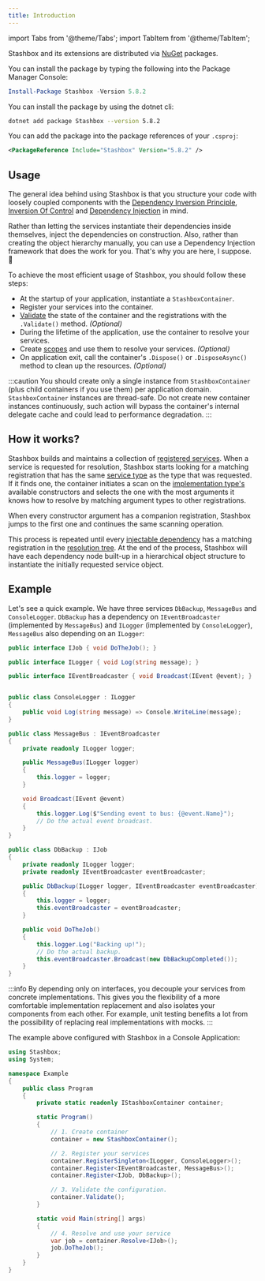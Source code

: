 ```yaml
---
title: Introduction
---
```


import Tabs from '@theme/Tabs'; 
import TabItem from '@theme/TabItem';

Stashbox and its extensions are distributed via [NuGet](https://www.nuget.org/packages?q=stashbox) packages.

<Tabs>
<TabItem value="Package Manager" label="Package Manager">

You can install the package by typing the following into the Package Manager Console:
```powershell
Install-Package Stashbox -Version 5.8.2
```

</TabItem>
<TabItem value="dotnet CLI" label="dotnet CLI">

You can install the package by using the dotnet cli:
```bash
dotnet add package Stashbox --version 5.8.2
```

</TabItem>
<TabItem value="PackageReference" label="PackageReference">

You can add the package into the package references of your `.csproj`:
```xml
<PackageReference Include="Stashbox" Version="5.8.2" />
```

</TabItem>
</Tabs>

## Usage
The general idea behind using Stashbox is that you structure your code with loosely coupled components with the [Dependency Inversion Principle](https://en.wikipedia.org/wiki/Dependency_inversion_principle), [Inversion Of Control](https://en.wikipedia.org/wiki/Inversion_of_control) and [Dependency Injection](https://martinfowler.com/articles/injection.html) in mind. 

Rather than letting the services instantiate their dependencies inside themselves, inject the dependencies on construction. Also, rather than creating the object hierarchy manually, you can use a Dependency Injection framework that does the work for you. That's why you are here, I suppose. 🙂

To achieve the most efficient usage of Stashbox, you should follow these steps:
- At the startup of your application, instantiate a `StashboxContainer`.
- Register your services into the container.
- [Validate](/docs/diagnostics/validation) the state of the container and the registrations with the `.Validate()` method. *(Optional)*
- During the lifetime of the application, use the container to resolve your services.
- Create [scopes](/docs/guides/scopes) and use them to resolve your services. *(Optional)*
- On application exit, call the container's `.Dispose()` or `.DisposeAsync()` method to clean up the resources. *(Optional)*

:::caution
You should create only a single instance from `StashboxContainer` (plus child containers if you use them) per application domain. `StashboxContainer` instances are thread-safe. Do not create new container instances continuously, such action will bypass the container's internal delegate cache and could lead to performance degradation. 
:::

## How it works?
Stashbox builds and maintains a collection of [registered services](/docs/getting-started/glossary#service-registration--registered-service). When a service is requested for resolution, Stashbox starts looking for a matching registration that has the same [service type](/docs/getting-started/glossary#service-type--implementation-type) as the type that was requested. If it finds one, the container initiates a scan on the [implementation type's](/docs/getting-started/glossary#service-type--implementation-type) available constructors and selects the one with the most arguments it knows how to resolve by matching argument types to other registrations.

When every constructor argument has a companion registration, Stashbox jumps to the first one and continues the same scanning operation. 

This process is repeated until every [injectable dependency](/docs/getting-started/glossary#injectable-dependency) has a matching registration in the [resolution tree](/docs/getting-started/glossary#resolution-tree). At the end of the process, Stashbox will have each dependency node built-up in a hierarchical object structure to instantiate the initially requested service object.

## Example
Let's see a quick example. We have three services `DbBackup`, `MessageBus` and `ConsoleLogger`. `DbBackup` has a dependency on `IEventBroadcaster` (implemented by `MessageBus`) and `ILogger` (implemented by `ConsoleLogger`), `MessageBus` also depending on an `ILogger`:
```cs
public interface IJob { void DoTheJob(); }

public interface ILogger { void Log(string message); }

public interface IEventBroadcaster { void Broadcast(IEvent @event); }


public class ConsoleLogger : ILogger
{
    public void Log(string message) => Console.WriteLine(message);
}

public class MessageBus : IEventBroadcaster
{
    private readonly ILogger logger;

    public MessageBus(ILogger logger)
    {
        this.logger = logger;
    }

    void Broadcast(IEvent @event) 
    {
        this.logger.Log($"Sending event to bus: {@event.Name}");
        // Do the actual event broadcast.
    }
}

public class DbBackup : IJob
{
    private readonly ILogger logger;
    private readonly IEventBroadcaster eventBroadcaster;

    public DbBackup(ILogger logger, IEventBroadcaster eventBroadcaster)
    {
        this.logger = logger;
        this.eventBroadcaster = eventBroadcaster;
    }

    public void DoTheJob() 
    {
        this.logger.Log("Backing up!");
        // Do the actual backup.
        this.eventBroadcaster.Broadcast(new DbBackupCompleted());
    } 
}
```

:::info
By depending only on interfaces, you decouple your services from concrete implementations. This gives you the flexibility of a more comfortable implementation replacement and also isolates your components from each other. For example, unit testing benefits a lot from the possibility of replacing real implementations with mocks.
:::

The example above configured with Stashbox in a Console Application:

```cs
using Stashbox;
using System;

namespace Example
{
    public class Program
    {
        private static readonly IStashboxContainer container;

        static Program()
        {
            // 1. Create container
            container = new StashboxContainer();

            // 2. Register your services
            container.RegisterSingleton<ILogger, ConsoleLogger>();
            container.Register<IEventBroadcaster, MessageBus>();
            container.Register<IJob, DbBackup>();

            // 3. Validate the configuration.
            container.Validate();
        }

        static void Main(string[] args)
        {
            // 4. Resolve and use your service
            var job = container.Resolve<IJob>();
            job.DoTheJob();
        }
    }
}
```